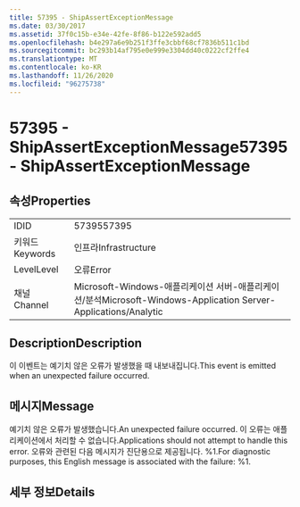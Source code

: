 ```yaml
---
title: 57395 - ShipAssertExceptionMessage
ms.date: 03/30/2017
ms.assetid: 37f0c15b-e34e-42fe-8f86-b122e592add5
ms.openlocfilehash: b4e297a6e9b251f3ffe3cbbf68cf7836b511c1bd
ms.sourcegitcommit: bc293b14af795e0e999e3304dd40c0222cf2ffe4
ms.translationtype: MT
ms.contentlocale: ko-KR
ms.lasthandoff: 11/26/2020
ms.locfileid: "96275738"
---
```

# <a name="57395---shipassertexceptionmessage"></a><span data-ttu-id="ed77c-102">57395 - ShipAssertExceptionMessage</span><span class="sxs-lookup"><span data-stu-id="ed77c-102">57395 - ShipAssertExceptionMessage</span></span>

## <a name="properties"></a><span data-ttu-id="ed77c-103">속성</span><span class="sxs-lookup"><span data-stu-id="ed77c-103">Properties</span></span>  
  
|||  
|-|-|  
|<span data-ttu-id="ed77c-104">ID</span><span class="sxs-lookup"><span data-stu-id="ed77c-104">ID</span></span>|<span data-ttu-id="ed77c-105">57395</span><span class="sxs-lookup"><span data-stu-id="ed77c-105">57395</span></span>|  
|<span data-ttu-id="ed77c-106">키워드</span><span class="sxs-lookup"><span data-stu-id="ed77c-106">Keywords</span></span>|<span data-ttu-id="ed77c-107">인프라</span><span class="sxs-lookup"><span data-stu-id="ed77c-107">Infrastructure</span></span>|  
|<span data-ttu-id="ed77c-108">Level</span><span class="sxs-lookup"><span data-stu-id="ed77c-108">Level</span></span>|<span data-ttu-id="ed77c-109">오류</span><span class="sxs-lookup"><span data-stu-id="ed77c-109">Error</span></span>|  
|<span data-ttu-id="ed77c-110">채널</span><span class="sxs-lookup"><span data-stu-id="ed77c-110">Channel</span></span>|<span data-ttu-id="ed77c-111">Microsoft-Windows-애플리케이션 서버-애플리케이션/분석</span><span class="sxs-lookup"><span data-stu-id="ed77c-111">Microsoft-Windows-Application Server-Applications/Analytic</span></span>|  
  
## <a name="description"></a><span data-ttu-id="ed77c-112">Description</span><span class="sxs-lookup"><span data-stu-id="ed77c-112">Description</span></span>  

 <span data-ttu-id="ed77c-113">이 이벤트는 예기치 않은 오류가 발생했을 때 내보내집니다.</span><span class="sxs-lookup"><span data-stu-id="ed77c-113">This event is emitted when an unexpected failure occurred.</span></span>  
  
## <a name="message"></a><span data-ttu-id="ed77c-114">메시지</span><span class="sxs-lookup"><span data-stu-id="ed77c-114">Message</span></span>  

 <span data-ttu-id="ed77c-115">예기치 않은 오류가 발생했습니다.</span><span class="sxs-lookup"><span data-stu-id="ed77c-115">An unexpected failure occurred.</span></span> <span data-ttu-id="ed77c-116">이 오류는 애플리케이션에서 처리할 수 없습니다.</span><span class="sxs-lookup"><span data-stu-id="ed77c-116">Applications should not attempt to handle this error.</span></span> <span data-ttu-id="ed77c-117">오류와 관련된 다음 메시지가 진단용으로 제공됩니다. %1.</span><span class="sxs-lookup"><span data-stu-id="ed77c-117">For diagnostic purposes, this English message is associated with the failure: %1.</span></span>  
  
## <a name="details"></a><span data-ttu-id="ed77c-118">세부 정보</span><span class="sxs-lookup"><span data-stu-id="ed77c-118">Details</span></span>
